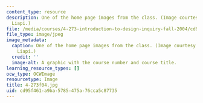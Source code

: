 ```yaml
---
content_type: resource
description: One of the home page images from the class. (Image courtesy of Marianthi
  Liapi.)
file: /media/courses/4-273-introduction-to-design-inquiry-fall-2004/cd95f461a9ba5785475a76cca5c87735_4-273f04.jpg
file_type: image/jpeg
image_metadata:
  caption: One of the home page images from the class. (Image courtesy of Marianthi
    Liapi.)
  credit: ''
  image-alt: A graphic with the course number and course title.
learning_resource_types: []
ocw_type: OCWImage
resourcetype: Image
title: 4-273f04.jpg
uid: cd95f461-a9ba-5785-475a-76cca5c87735
---
```


